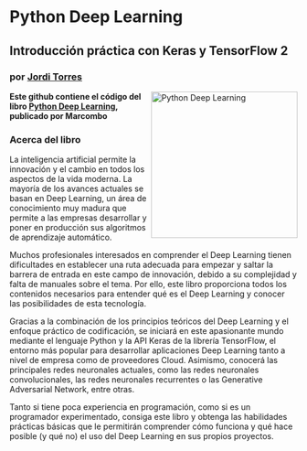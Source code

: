 # **Python Deep Learning** 
## Introducción práctica con Keras y TensorFlow 2 
### por [Jordi Torres](https://torres.ai) 


<a href="https://www.marcombo.com/python-deep-learning-9788426728289/"><img src="https://www.marcombo.com/wp-content/uploads/2019/12/9788426728289.jpg" alt="Python Deep Learning" height="256px" align="right"></a>

**Este github contiene el código del libro [Python Deep Learning](https://www.marcombo.com/python-deep-learning-9788426728289/), publicado por Marcombo**


### Acerca del libro

La inteligencia artificial permite la innovación y el cambio en todos los aspectos de la vida moderna. La mayoría de los avances actuales se basan en Deep Learning, un área de conocimiento muy madura que permite a las empresas desarrollar y poner en producción sus algoritmos de aprendizaje automático.

Muchos profesionales interesados en comprender el Deep Learning tienen dificultades en establecer una ruta adecuada para empezar y saltar la barrera de entrada en este campo de innovación, debido a su complejidad y falta de manuales sobre el tema. Por ello, este libro proporciona todos los contenidos necesarios para entender qué es el Deep Learning y conocer las posibilidades de esta tecnología.  

Gracias a la combinación de los principios teóricos del Deep Learning y el enfoque práctico de codificación, se iniciará en este apasionante mundo mediante el lenguaje Python y la API Keras de la librería TensorFlow, el entorno más popular para desarrollar aplicaciones Deep Learning tanto a nivel de empresa como de proveedores Cloud. Asimismo, conocerá las principales redes neuronales actuales, como las redes neuronales convolucionales, las redes neuronales recurrentes o las Generative Adversarial Network, entre otras. 

Tanto si tiene poca experiencia en programación, como si es un programador experimentado, consiga este libro y obtenga las habilidades prácticas básicas que le permitirán comprender cómo funciona y qué hace posible (y qué no) el uso del Deep Learning en sus propios proyectos.
